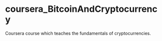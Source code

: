 # coursera_BitcoinAndCryptocurrency
Coursera course which teaches the fundamentals of cryptocurrencies.

